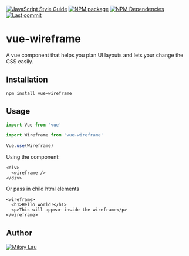 [![JavaScript Style Guide](https://img.shields.io/badge/code_style-standard-brightgreen.svg)](https://standardjs.com)
[![NPM package](https://img.shields.io/npm/v/vue-wireframe)](https://www.npmjs.com/package/vue-wireframe)
[![NPM Dependencies](https://img.shields.io/david/MikeyJL/vue-wireframe)](https://www.npmjs.com/package/vue-wireframe)
[![Last commit](https://img.shields.io/github/last-commit/MikeyJL/vue-wireframe)](https://github.com/MikeyJL/vue-wireframe)

# vue-wireframe

A vue component that helps you plan UI layouts and lets your change the CSS easily.

## Installation

```
npm install vue-wireframe
```

## Usage

```javascript
import Vue from 'vue'

import Wireframe from 'vue-wireframe'

Vue.use(Wireframe)
```

Using the component:

```vue
<div>
  <wireframe />
</div>
```

Or pass in child html elements

```vue
<wireframe>
  <h1>Hello world!</h1>
  <p>This will appear inside the wireframe</p>
</wireframe>
```

## Author

[![Mikey Lau](https://firebasestorage.googleapis.com/v0/b/mikey-lau.appspot.com/o/mikey-lau.png?alt=media&token=f978fe3f-bd95-4cdf-ae7e-7204c5ff2d54)](https://github.com/MikeyJL)
